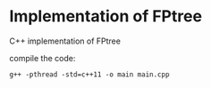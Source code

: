 # Implementation of FPtree
 C++ implementation of FPtree

compile the code:
```
g++ -pthread -std=c++11 -o main main.cpp
```